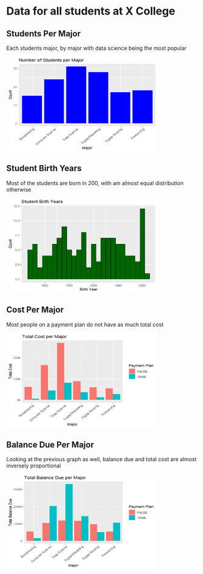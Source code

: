 # Data for all students at X College

## Students Per Major
<p> Each students major, by major with data science being the most popular </p>
<img src="studentsPerMajor.png" height = 250, width = 400>

## Student Birth Years
<p> Most of the students are born in 200, with am almost equal distribution otherwise  </p>
<img src="studentBirthYears.png" height = 250, width = 400>

## Cost Per Major
<p> Most people on a payment plan do not have as much total cost </p>
<img src="costPerMajor.png" height = 250, width = 400>

## Balance Due Per Major
<p> Looking at the previous graph as well, balance due and total cost are almost inversely proportional </p>
<img src="balancePerMajor.png" height = 250, width = 400>
